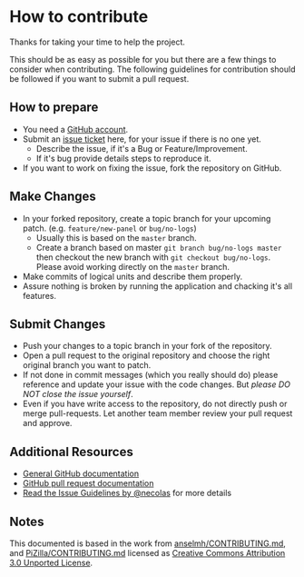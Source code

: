 # How to contribute

Thanks for taking your time to help the project.

This should be as easy as possible for you but there are a few things
to consider when contributing.  The following guidelines for
contribution should be followed if you want to submit a pull request.

## How to prepare

* You need a [GitHub account](https://github.com/signup/free).
* Submit an [issue ticket](https://github.com/realsdx/onelogger/issues) here,
  for your issue if there is no one yet.
  * Describe the issue, if it's a Bug or Feature/Improvement.
  * If it's bug provide details steps to reproduce it.
* If you want to work on fixing the issue, fork the repository on GitHub.

## Make Changes

* In your forked repository, create a topic branch for your upcoming
  patch. (e.g. `feature/new-panel` or `bug/no-logs`)
  * Usually this is based on the `master` branch.
  * Create a branch based on master `git branch bug/no-logs master`
      then checkout the new branch with `git checkout bug/no-logs`.
      Please avoid working directly on the `master` branch.
* Make commits of logical units and describe them properly.
* Assure nothing is broken by running the application and chacking it's all features.

## Submit Changes

* Push your changes to a topic branch in your fork of the repository.
* Open a pull request to the original repository and choose the right
  original branch you want to patch.
* If not done in commit messages (which you really should do) please
  reference and update your issue with the code changes. But _please
  DO NOT close the issue yourself_.
* Even if you have write access to the repository, do not directly
  push or merge pull-requests. Let another team member review your
  pull request and approve.

## Additional Resources

* [General GitHub documentation](http://help.github.com/)
* [GitHub pull request documentation](http://help.github.com/send-pull-requests/)
* [Read the Issue Guidelines by @necolas](https://github.com/necolas/issue-guidelines/blob/master/CONTRIBUTING.md)
  for more details

## Notes

This documented is based in the work from [anselmh/CONTRIBUTING.md](https://github.com/anselmh/CONTRIBUTING.md), and [PiZilla/CONTRIBUTING.md](https://github.com/NITDgpOS/PiZilla/blob/master/.github/CONTRIBUTING.md)
licensed as [Creative Commons Attribution 3.0 Unported License](https://github.com/anselmh/CONTRIBUTING.md/blob/master/README.md#license).
